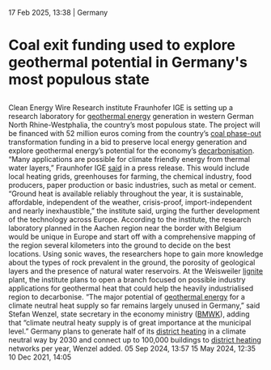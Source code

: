 17 Feb 2025, 13:38
| 
Germany
# Coal exit funding used to explore geothermal potential in Germany's most populous state
## 
Clean Energy Wire
Research institute Fraunhofer IGE is setting up a research laboratory for [geothermal energy](https://www.cleanenergywire.org/glossary/letter_g#geothermal_energy) generation in western German North Rhine-Westphalia, the country’s most populous state. The project will be financed with 52 million euros coming from the country’s [coal phase-out](https://www.cleanenergywire.org/glossary/letter_c#coal_phase-out) transformation funding in a bid to preserve local energy generation and explore geothermal energy’s potential for the economy’s [decarbonisation](https://www.cleanenergywire.org/glossary/letter_d#decarbonisation).
“Many applications are possible for climate friendly energy from thermal water layers,” Fraunhofer IGE [said](https://nachrichten.idw-online.de/2025/02/17/52-millionen-euro-fuer-ein-reallabor-fuer-geothermie-in-der-energieregion-rheinisches-revier) in a press release. This would include local heating grids, greenhouses for farming, the chemical industry, food producers, paper production or basic industries, such as metal or cement. “Ground heat is available reliably throughout the year, it is sustainable, affordable, independent of the weather, crisis-proof, import-independent and nearly inexhaustible,” the institute said, urging the further development of the technology across Europe.
According to the institute, the research laboratory planned in the Aachen region near the border with Belgium would be unique in Europe and start off with a comprehensive mapping of the region several kilometers into the ground to decide on the best locations. Using sonic waves, the researchers hope to gain more knowledge about the types of rock prevalent in the ground, the porosity of geological layers and the presence of natural water reservoirs. At the Weisweiler [lignite](https://www.cleanenergywire.org/glossary/letter_l#lignite) plant, the institute plans to open a branch focused on possible industry applications for geothermal heat that could help the heavily industrialised region to decarbonise.
“The major potential of [geothermal energy](https://www.cleanenergywire.org/glossary/letter_g#geothermal_energy) for a climate neutral heat supply so far remains largely unused in Germany,” said Stefan Wenzel, state secretary in the economy ministry ([BMWK](https://www.cleanenergywire.org/experts/bmwk-federal-ministry-economic-affairs-and-climate-action)), adding that “climate neutral heaty supply is of great importance at the municipal level.” Germany plans to generate half of its [district heating](https://www.cleanenergywire.org/glossary/letter_d#district_heating) in a climate neutral way by 2030 and connect up to 100,000 buildings to [district heating](https://www.cleanenergywire.org/glossary/letter_d#district_heating) networks per year, Wenzel added.
05 Sep 2024, 13:57
15 May 2024, 12:35
10 Dec 2021, 14:05